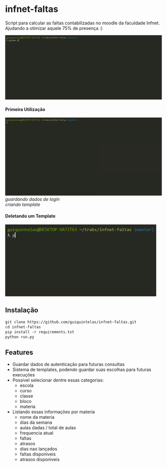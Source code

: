 # infnet-faltas
Script para calcular as faltas contabilizadas no moodle da faculdade Infnet. <br>
Ajudando a otimizar aquele 75% de presença :)

![Default Demo](static/infnet_faltas_default_demo.gif)

#### Primeira Utilização  

![Primeira Utilizacao Demo](static/infnet_faltas_first_use_demo.gif)
_guardando dados de login_  
_criando template_

#### Deletando um Template  
![Deletando Template](static/infnet_faltas_delete_template_demo.gif)

## Instalação
 
```
git clone https://github.com/guiquintelas/infnet-faltas.git
cd infnet-faltas
pip install -r requirements.txt 
python run.py
```


## Features
- Guardar dados de autenticação para futuras consultas
- Sistema de templates, podendo guardar suas escolhas para futuras execuções  
- Possivel selecionar dentre essas categorias:
  - escola
  - curso
  - classe
  - bloco
  - materia
- Listando essas informações por materia
  - nome da materia
  - dias da semana
  - aulas dadas / total de aulas
  - frequencia atual
  - faltas
  - atrasos
  - dias nao lançados
  - faltas disponiveis
  - atrasos disponiveis
  
 
